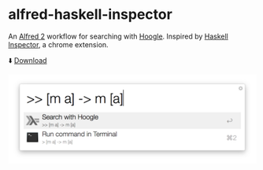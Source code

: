 # alfred-haskell-inspector
An [Alfred 2](https://www.alfredapp.com/) workflow for searching with [Hoogle](https://www.haskell.org/hoogle/).
Inspired by [Haskell Inspector](https://chrome.google.com/webstore/detail/haskell-inspector/fkopdhccgfgifcpkgndkohcpllhelhph), a chrome extension.

:arrow_down: [Download](https://github.com/akiomik/alfred-haskell-inspector/raw/master/haskell-inspector.alfredworkflow)

![Screenshot](https://raw.githubusercontent.com/akiomik/alfred-haskell-inspector/master/screenshot.png)
